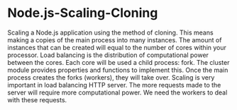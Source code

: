 # Node.js-Scaling-Cloning


Scaling a Node.js application using the method of cloning. This means making a copies of the main process into many instances.  The amount of instances that can be created will equal to the number of cores within your processor. Load balancing is the distribution of computational power between the cores. Each core will be used a child process: fork. The cluster module provides properties and functions to implement this. Once the main process creates the forks (workers), they will take over. 
Scaling is very important in load balancing HTTP server. The more requests made to the server will require more computational power. We need the workers to deal with these requests.
